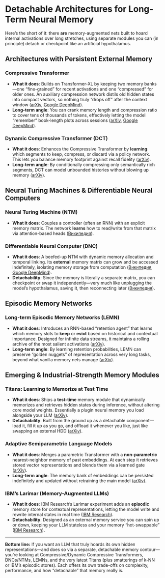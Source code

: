 # Detachable Architectures for Long-Term Neural Memory

Here’s the short of it: there **are** memory-augmented nets built to hoard internal activations over long stretches, using separate modules you can (in principle) detach or checkpoint like an artificial hypothalamus.

## Architectures with Persistent External Memory

### Compressive Transformer

* **What it does**: Builds on Transformer-XL by keeping two memory banks—one “fine-grained” for recent activations and one “compressed” for older ones.  An auxiliary compression network distils old hidden states into compact vectors, so nothing truly “drops off” after the context window ([arXiv][1], [Google DeepMind][2]).
* **Long-term angle**: You can crank memory length and compression ratio to cover tens of thousands of tokens, effectively letting the model “remember” book-length plots across sessions ([arXiv][1], [Google DeepMind][2]).

### Dynamic Compressive Transformer (DCT)

* **What it does**: Enhances the Compressive Transformer by **learning** which segments to keep, compress, or discard via a policy network.  This lets you balance memory footprint against recall fidelity ([arXiv][3]).
* **Long-term angle**: By conditionally compressing only semantically rich segments, DCT can model unbounded histories without blowing up memory ([arXiv][3]).

## Neural Turing Machines & Differentiable Neural Computers

### Neural Turing Machine (NTM)

* **What it does**: Couples a controller (often an RNN) with an explicit memory matrix.  The network **learns** how to read/write from that matrix via attention-based heads ([Википедия][4]).

### Differentiable Neural Computer (DNC)

* **What it does**: A beefed-up NTM with dynamic memory allocation and temporal linking.  Its **external** memory matrix can grow and be accessed indefinitely, isolating memory storage from computation ([Википедия][4], [Google DeepMind][5]).
* **Detachability**: Since the memory is literally a separate matrix, you can checkpoint or swap it independently—very much like unplugging the model’s hypothalamus, saving it, then reconnecting later ([Википедия][4]).

## Episodic Memory Networks

### Long-term Episodic Memory Networks (LEMN)

* **What it does**: Introduces an RNN-based “retention agent” that learns which memory slots to **keep** or **evict** based on historical and contextual importance.  Designed for infinite data streams, it maintains a rolling archive of the most salient activations ([arXiv][6]).
* **Long-term angle**: By learning retention probabilities, LEMN can preserve “golden nuggets” of representation across very long tasks, beyond what vanilla memory nets manage ([arXiv][6]).

## Emerging & Industrial-Strength Memory Modules

### Titans: Learning to Memorize at Test Time

* **What it does**: Ships a **test-time** memory module that dynamically memorizes and retrieves hidden states during inference, without altering core model weights.  Essentially a plugin neural memory you load alongside your LLM ([arXiv][7]).
* **Detachability**: Built from the ground up as a detachable component—load it, fill it up as you go, and offload it whenever you like, just like swapping an external HDD ([arXiv][7]).

### Adaptive Semiparametric Language Models

* **What it does**: Merges a parametric Transformer with a **non-parametric** nearest-neighbor memory of past embeddings.  At each step it retrieves stored vector representations and blends them via a learned gate ([arXiv][8]).
* **Long-term angle**: The memory bank of embeddings can be persisted indefinitely and updated without retraining the main model ([arXiv][8]).

### IBM’s Larimar (Memory-Augmented LLMs)

* **What it does**: IBM Research’s Larimar experiment adds an **episodic** memory store for contextual representations, letting the model write and rewrite internal states in real time ([IBM Research][9]).
* **Detachability**: Designed as an external memory service you can spin up or down, keeping your LLM stateless and your memory “hot-swappable” ([IBM Research][9]).

---

**Bottom line:** If you want an LLM that truly hoards its own hidden representations—and does so via a separate, detachable memory contour—you’re looking at Compressive/Dynamic Compressive Transformers, DNCs/NTMs, LEMNs, and the very latest Titans (plus smatterings of k-NN or IBM’s episodic stores). Each offers its own trade-offs on complexity, performance, and how “detachable” that memory really is.

[1]: https://arxiv.org/abs/1911.05507?utm_source=chatgpt.com "Compressive Transformers for Long-Range Sequence Modelling"
[2]: https://deepmind.google/discover/blog/a-new-model-and-dataset-for-long-range-memory/?utm_source=chatgpt.com "A new model and dataset for long-range memory - Google DeepMind"
[3]: https://arxiv.org/abs/2110.04821?utm_source=chatgpt.com "DCT: Dynamic Compressive Transformer for Modeling Unbounded Sequence"
[4]: https://en.wikipedia.org/wiki/Differentiable_neural_computer?utm_source=chatgpt.com "Differentiable neural computer"
[5]: https://deepmind.google/discover/blog/differentiable-neural-computers/?utm_source=chatgpt.com "Differentiable neural computers - Google DeepMind"
[6]: https://arxiv.org/abs/1812.04227?utm_source=chatgpt.com "Learning What to Remember: Long-term Episodic Memory Networks ..."
[7]: https://arxiv.org/abs/2501.00663?utm_source=chatgpt.com "Titans: Learning to Memorize at Test Time"
[8]: https://arxiv.org/abs/2102.02557?utm_source=chatgpt.com "Adaptive Semiparametric Language Models"
[9]: https://research.ibm.com/blog/memory-augmented-LLMs?utm_source=chatgpt.com "How memory augmentation can improve large language models"
